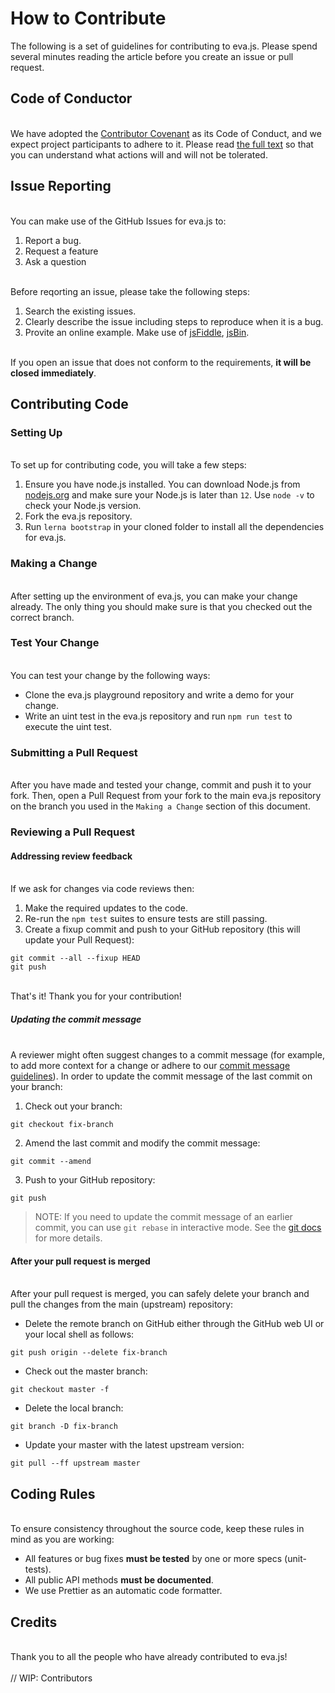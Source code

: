 
# How to Contribute

The following is a set of guidelines for contributing to eva.js. Please spend several minutes reading the article before you create an issue or pull request.<br />

## Code of Conductor

<br />We have adopted the [Contributor Covenant](https://www.contributor-covenant.org/) as its Code of Conduct, and we expect project participants to adhere to it. Please read [the full text](./CODE_OF_CONDUCTOR.md) so that you can understand what actions will and will not be tolerated.<br />

## Issue Reporting

<br />You can make use of the GitHub Issues for eva.js to:<br />

1. Report a bug.
1. Request a feature
1. Ask a question


<br />Before reqorting an issue, please take the following steps:<br />

1. Search the existing issues.
1. Clearly describe the issue including steps to reproduce when it is a bug.
1. Provite an online example. Make use of [jsFiddle](http://jsfiddle.net/), [jsBin](http://jsbin.com/).


<br />If you open an issue that does not conform to the requirements, **it will be closed immediately**.<br />

## Contributing Code


### Setting Up

<br />To set up for contributing code, you will take a few steps:<br />

1. Ensure you have node.js installed. You can download Node.js from [nodejs.org](https://nodejs.org/en/) and make sure your Node.js is later than `12`. Use `node -v` to check your Node.js version.
1. Fork the eva.js repository.
2. Run `lerna bootstrap` in your cloned folder to install all the dependencies for eva.js.



### Making a Change

<br />After setting up the environment of eva.js, you can make your change already. The only thing you should make sure is that you checked out the correct branch.<br />

### Test Your Change

<br />You can test your change by the following ways:<br />

- Clone the eva.js playground repository and write a demo for your change.
- Write an uint test in the eva.js repository and run `npm run test` to execute the uint test.


### Submitting a Pull Request

<br />After you have made and tested your change, commit and push it to your fork. Then, open a Pull Request from your fork to the main eva.js repository on the branch you used in the `Making a Change` section of this document.<br />

### Reviewing a Pull Request


#### Addressing review feedback

<br />If we ask for changes via code reviews then:<br />

1. Make the required updates to the code.
2. Re-run the `npm test` suites to ensure tests are still passing.
3. Create a fixup commit and push to your GitHub repository (this will update your Pull Request):

```
git commit --all --fixup HEAD
git push
```

<br />That's it! Thank you for your contribution!<br />

##### Updating the commit message

<br />A reviewer might often suggest changes to a commit message (for example, to add more context for a change or adhere to our [commit message guidelines](./COMMIT_MESSAGE_CONVENTION.md)). In order to update the commit message of the last commit on your branch:<br />

1. Check out your branch:

```
git checkout fix-branch
```

2. Amend the last commit and modify the commit message:

```
git commit --amend
```

3. Push to your GitHub repository:

```
git push
```


> NOTE:
> If you need to update the commit message of an earlier commit, you can use `git rebase` in interactive mode. See the [git docs](https://git-scm.com/docs/git-rebase#_interactive_mode) for more details.



#### After your pull request is merged

<br />After your pull request is merged, you can safely delete your branch and pull the changes from the main (upstream) repository:<br />

- Delete the remote branch on GitHub either through the GitHub web UI or your local shell as follows:

```
git push origin --delete fix-branch
```

- Check out the master branch:

```
git checkout master -f
```

- Delete the local branch:

```
git branch -D fix-branch
```

- Update your master with the latest upstream version:

```
git pull --ff upstream master
```


## Coding Rules

<br />To ensure consistency throughout the source code, keep these rules in mind as you are working:<br />

- All features or bug fixes **must be tested** by one or more specs (unit-tests).
- All public API methods **must be documented**.
- We use Prettier as an automatic code formatter.



## Credits

<br />Thank you to all the people who have already contributed to eva.js!<br />
<br />// WIP: Contributors
